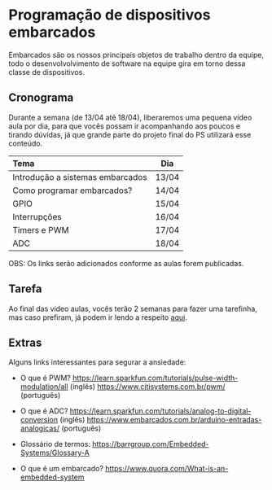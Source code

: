 # Programação de dispositivos embarcados

Embarcados são os nossos principais objetos de trabalho dentro da equipe, todo o desenvolvolvimento de software na equipe gira em torno dessa classe de dispositivos.

## Cronograma

Durante a semana (de 13/04 até 18/04), liberaremos uma pequena vídeo aula por dia, para que vocês possam ir acompanhando aos poucos e tirando dúvidas, já que grande parte do projeto final do PS utilizará esse conteúdo.

| Tema                                    | Dia           |
| :---                                    |     :----:    |
| Introdução a sistemas embarcados        | 13/04         |
| Como programar embarcados?              | 14/04         |
| GPIO                                    | 15/04         |
| Interrupções                            | 16/04         |
| Timers e PWM                            | 17/04         |
| ADC                                     | 18/04         |

OBS: Os links serão adicionados conforme as aulas forem publicadas.

## Tarefa

Ao final das video aulas, vocês terão 2 semanas para fazer uma tarefinha, mas caso prefiram, já podem ir lendo a respeito [aqui](./Tarefa/README.md).

## Extras

Alguns links interessantes para segurar a ansiedade:

* O que é PWM?
https://learn.sparkfun.com/tutorials/pulse-width-modulation/all (inglês)
https://www.citisystems.com.br/pwm/ (português)

* O que é ADC?
https://learn.sparkfun.com/tutorials/analog-to-digital-conversion (inglês)
https://www.embarcados.com.br/arduino-entradas-analogicas/ (português)

* Glossário de termos:
https://barrgroup.com/Embedded-Systems/Glossary-A

* O que é um embarcado?
https://www.quora.com/What-is-an-embedded-system